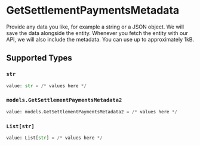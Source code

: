 # GetSettlementPaymentsMetadata

Provide any data you like, for example a string or a JSON object. We will save the data alongside the entity. Whenever you fetch the entity with our API, we will also include the metadata. You can use up to approximately 1kB.


## Supported Types

### `str`

```python
value: str = /* values here */
```

### `models.GetSettlementPaymentsMetadata2`

```python
value: models.GetSettlementPaymentsMetadata2 = /* values here */
```

### `List[str]`

```python
value: List[str] = /* values here */
```

